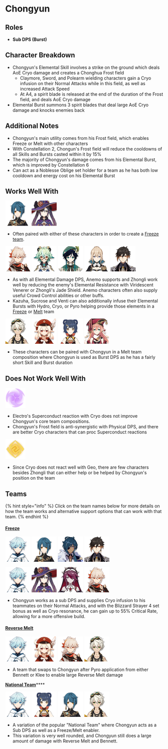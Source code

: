 # Chongyun

## Roles

* **Sub DPS \(Burst\)**

## Character Breakdown

* Chongyun's Elemental Skill involves a strike on the ground which deals AoE Cryo damage and creates a Chonghua Frost field
  * Claymore, Sword, and Polearm wielding characters gain a Cryo infusion on their Normal Attacks while in this field, as well as increased Attack Speed
  * At A4, a spirit blade is released at the end of the duration of the Frost field, and deals AoE Cryo damage
* Elemental Burst summons 3 spirit blades that deal large AoE Cryo damage and knocks enemies back

## **Additional Notes**

* Chongyun's main utility comes from his Frost field, which enables Freeze or Melt with other characters
* With Constellation 2, Chongun's Frost field will reduce the cooldowns of all Skills and Bursts casted within it by 15% 
* The majority of Chongyun's damage comes from his Elemental Burst, which is improved by Constellation 6
* Can act as a Noblesse Oblige set holder for a team as he has both low cooldown and energy cost on his Elemental Burst

## Works Well With

![](../../.gitbook/assets/ui_avataricon_xingqiu.png) ![](../../.gitbook/assets/ui_avataricon_mona.png) 

* Often paired with either of these characters in order to create a [Freeze team](../../teams/freeze.md).

![](../../.gitbook/assets/ui_avataricon_kazuha.png) ![](../../.gitbook/assets/ui_avataricon_sucrose.png) ![](../../.gitbook/assets/ui_avataricon_venti.png) ![](../../.gitbook/assets/ui_avataricon_jean.png) ![](../../.gitbook/assets/ui_avataricon_zhongli.png) 

* As with all Elemental Damage DPS, Anemo supports and Zhongli work well by reducing the enemy's Elemental Resistance with Viridescent Venerer or Zhongli's Jade Shield. Anemo characters often also supply useful Crowd Control abilities or other buffs.
* Kazuha, Sucrose and Venti can also additionally infuse their Elemental Bursts with Hydro, Cryo, or Pyro helping provide those elements in a [Freeze](../../teams/freeze.md) or [Melt](../../teams/reverse-melt.md) team

![](../../.gitbook/assets/ui_avataricon_bennett.png) ![](../../.gitbook/assets/ui_avataricon_klee.png) ![](../../.gitbook/assets/ui_avataricon_xiangling.png) ![](../../.gitbook/assets/ui_avataricon_yanfei.png) 

* These characters can be paired with Chongyun in a Melt team composition where Chongyun is used as Burst DPS as he has a fairly short Skill and Burst duration

## Does Not Work Well With

![](../../.gitbook/assets/element_electro.webp) 

* Electro's Superconduct reaction with Cryo does not improve Chongyun's core team compositions.
* Chongyun's Frost field is anti-synergistic with Physical DPS, and there are better Cryo characters that can proc Superconduct reactions

![](../../.gitbook/assets/element_geo.webp) 

* Since Cryo does not react well with Geo, there are few characters besides Zhongli that can either help or be helped by Chongyun's position on the team

## Teams

{% hint style="info" %}
Click on the team names below for more details on how the team works and alternative support options that can work with that team.
{% endhint %}

#### [Freeze](../../teams/freeze.md)

![](../../.gitbook/assets/ui_avataricon_chongyun.png) ![](../../.gitbook/assets/ui_avataricon_xingqiu.png) ![](../../.gitbook/assets/ui_avataricon_kaeya.png) ![](../../.gitbook/assets/ui_avataricon_zhongli.png)  

![](../../.gitbook/assets/ui_avataricon_chongyun.png) ![](../../.gitbook/assets/ui_avataricon_mona.png) ![](../../.gitbook/assets/ui_avataricon_rosaria.png) ![](../../.gitbook/assets/ui_avataricon_kazuha.png)  

* Chongyun works as a sub DPS and supplies Cryo infusion to his teammates on their Normal Attacks, and with the Blizzard Strayer 4 set bonus as well as Cryo resonance, he can gain up to 55% Critical Rate, allowing for a more offensive build.

#### [Reverse Melt](../../teams/reverse-melt.md)

![](../../.gitbook/assets/ui_avataricon_chongyun.png) ![](../../.gitbook/assets/ui_avataricon_klee.png) ![](../../.gitbook/assets/ui_avataricon_kazuha.png) ![](../../.gitbook/assets/ui_avataricon_bennett.png) 

* A team that swaps to Chongyun after Pyro application from either Bennett or Klee to enable large Reverse Melt damage

[**National Team**](../../teams/other/national.md)\*\*\*\*

![](../../.gitbook/assets/ui_avataricon_chongyun.png) ![](../../.gitbook/assets/ui_avataricon_xiangling.png) ![](../../.gitbook/assets/ui_avataricon_xingqiu.png) ![](../../.gitbook/assets/ui_avataricon_bennett.png) 

* A variation of the popular "National Team" where Chongyun acts as a Sub DPS as well as a Freeze/Melt enabler.
* This variation is very well rounded, and Chongyun still does a large amount of damage with Reverse Melt and Bennett.

